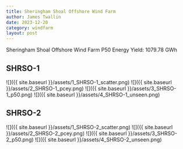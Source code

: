 ```yaml
---
title: Sheringham Shoal Offshore Wind Farm
author: James Twallin
date: 2023-12-20
category: windfarm
layout: post
---
```

Sheringham Shoal Offshore Wind Farm P50 Energy Yield: 1079.78 GWh

SHRSO-1
-------------
![]({{ site.baseurl }}/assets/1_SHRSO-1_scatter.png)
![]({{ site.baseurl }}/assets/2_SHRSO-1_pcey.png)
![]({{ site.baseurl }}/assets/3_SHRSO-1_p50.png)
![]({{ site.baseurl }}/assets/4_SHRSO-1_unseen.png)

SHRSO-2
-------------
![]({{ site.baseurl }}/assets/1_SHRSO-2_scatter.png)
![]({{ site.baseurl }}/assets/2_SHRSO-2_pcey.png)
![]({{ site.baseurl }}/assets/3_SHRSO-2_p50.png)
![]({{ site.baseurl }}/assets/4_SHRSO-2_unseen.png)

